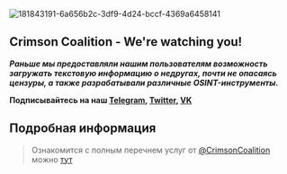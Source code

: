 ![181843191-6a656b2c-3df9-4d24-bccf-4369a6458141](https://user-images.githubusercontent.com/85753549/225734999-346ca10d-ebda-455e-bad8-e406081a7c9c.png)


## Crimson Coalition - We're watching you!
***Раньше мы предоставляли нашим пользователям возможность загружать текстовую информацию о недругах, почти не опасаясь цензуры, а также разрабатывали различные OSINT-инструменты.***

**Подписывайтесь на наш [Telegram](t.me/CrimsonCoalition), [Twitter](https://twitter.com/MikeHelgensen), [VK](https://vk.com/crimsoncoalition)**

## Подробная информация
 > Ознакомится с полным перечнем услуг от [@CrimsonCoalition]() можно [тут]()


<!--

**Here are some ideas to get you started:**

🙋‍♀️ A short introduction - what is your organization all about?
🌈 Contribution guidelines - how can the community get involved?
👩‍💻 Useful resources - where can the community find your docs? Is there anything else the community should know?
🍿 Fun facts - what does your team eat for breakfast?
🧙 Remember, you can do mighty things with the power of [Markdown](https://docs.github.com/github/writing-on-github/getting-started-with-writing-and-formatting-on-github/basic-writing-and-formatting-syntax)
-->
